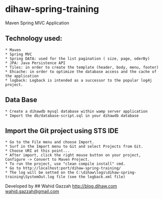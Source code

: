 # dihaw-spring-training
Maven Spring MVC Application

## Technology used:
	
	* Maven
	* Spring MVC
	* Spring DATA: used for the list pagination ( size, page, oderBy)
	* JPA: Java Persistence API
	* Tiles: in order to create the template (header, body, menu, footer)
	* Ehcache: in order to optimize the database access and the cache of the application
	* logback: Logback is intended as a successor to the popular log4j project.

## Data Base

    * Create a dihawdb mysql database within wamp server application
    * Import the db/database-script.sql in your dihawdb database

## Import the Git project using STS IDE

    * Go to the File menu and choose Import.
    * Surf in the Import menu to Git and select Projects from Git.
    * Choose URI at this point...
    * After import, click the right mouse button on your project, Configure -> Convert to Maven Project.
    * To run the project, use "clean compile install" cmd.
    * Go to http://localhost:port/dihaw-spring-training/
    * The log will be setted on the C:\dihaw\logs\dihaw-spring-training\SystemOut.log file (see the logback.xml file)


Developed by ## Wahid Gazzah
http://blog.dihaw.com
wahid.gazzah@gmail.com
